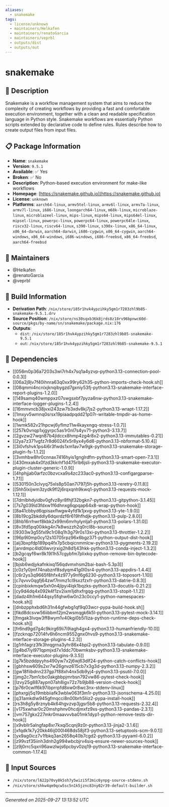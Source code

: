 ```yaml
---
aliases:
  - snakemake
tags:
  - license/unknown
  - maintainers/Helkafen
  - maintainers/renatoGarcia
  - maintainers/veprbl
  - outputs/dist
  - outputs/out
---
```


# snakemake

## 📝 Description

Snakemake is a workflow management system that aims to reduce the complexity of
creating workflows by providing a fast and comfortable execution environment,
together with a clean and readable specification language in Python style. Snakemake
workflows are essentially Python scripts extended by declarative code to define
rules. Rules describe how to create output files from input files.


## 📋 Package Information

- **Name**: `snakemake`
- **Version**: `9.5.1`
- **Available**: ✅ Yes
- **Broken**: ✅ No
- **Description**: Python-based execution environment for make-like workflows
- **Homepage**: [https://snakemake.github.io](https://snakemake.github.io)
- **License**: `unknown`
- **Platforms**: `aarch64-linux`, `armv5tel-linux`, `armv6l-linux`, `armv7a-linux`, `armv7l-linux`, `i686-linux`, `loongarch64-linux`, `m68k-linux`, `microblaze-linux`, `microblazeel-linux`, `mips-linux`, `mips64-linux`, `mips64el-linux`, `mipsel-linux`, `powerpc-linux`, `powerpc64-linux`, `powerpc64le-linux`, `riscv32-linux`, `riscv64-linux`, `s390-linux`, `s390x-linux`, `x86_64-linux`, `x86_64-darwin`, `aarch64-darwin`, `i686-cygwin`, `x86_64-cygwin`, `aarch64-windows`, `x86_64-windows`, `i686-windows`, `i686-freebsd`, `x86_64-freebsd`, `aarch64-freebsd`
## 👥 Maintainers

- @Helkafen
- @renatoGarcia
- @veprbl


## 🔧 Build Information

- **Derivation Path**: `/nix/store/185r1hvk4ypzihky5gm1r7283zhl9b85-snakemake-9.5.1.drv`
- **Source Position**: `/nix/store/ns30sqxb36k8jrds8z18rv96bpnwc60d-source/pkgs/by-name/sn/snakemake/package.nix:176`
- **Outputs**:
  - `dist`:  `/nix/store/185r1hvk4ypzihky5gm1r7283zhl9b85-snakemake-9.5.1`
  - `out`:  `/nix/store/185r1hvk4ypzihky5gm1r7283zhl9b85-snakemake-9.5.1`

## 🔗 Dependencies

- [[056m0p36a7203s3wi7rh4x7sq1a4yzvp-python3.13-connection-pool-0.0.3]]
- [[06a2j9jv7f40ihnra63q0xx99ry62h35-python-imports-check-hook.sh]]
- [[08qmmi4ncnlxjknqibygzd7gxniy53fj-python3.13-snakemake-interface-report-plugins-1.2.0]]
- [[149samq40wmppxz07swgsxbf7pyza6nw-python3.13-snakemake-interface-logger-plugins-1.2.4]]
- [[16mmvncb38jvxi243zw7b3xdv8kj7js2-python3.13-wrapt-1.17.2]]
- [[1mxyv5wmnq0srsx19piaadpqdd21p07r-writable-tmpdir-as-home-hook]]
- [[1wmk582v21hpcwj6yflmz11w4kayxngq-stress-1.0.7]]
- [[257k0vnqp1xjgyrpc5as1r0nl7s4yv71-python3-3.13.7]]
- [[2gvzw27wqn87b4jldccx8hmp4zg4r8x2-python3.13-immutables-0.21]]
- [[2ya7z371vgfz7r8d6024fx5r8yx4y6d8-python3.13-nbformat-5.10.4]]
- [[3i0vfshvk1ps4i6r3fwds1xm1av7w9gk-python3.13-snakemake-storage-plugin-fs-1.1.2]]
- [[3vmhbw8hr0cnnax7416hyis1gnglrdfm-python3.13-smart-open-7.3.1]]
- [[430mxak4x0fzd3kkrhf1d475rlb6jsli-python3.13-snakemake-executor-plugin-cluster-generic-1.0.9]]
- [[4hphjjab0arfzc0bzvcxa9s4zc233ac0-python3.13-configargparse-1.7.1]]
- [[530150n3clvyq75xls8p50an7i797j5h-python3.13-reretry-0.11.8]]
- [[5hh5lxijwm3zydk9fl2j6rqxqnh9kwq1-python3.13-requests-mock-1.12.1]]
- [[7dmlbhdyidbv0gfvz8yr8fhjf32bgkn7-python3.13-gitpython-3.1.45]]
- [[7s7g039id3fdxw1f6dhnxg6qpqap64x8-wrap-python-hook]]
- [[8a41cbbyd6qpisaxflwgw4yfd1k1jxvg-python3.13-yte-1.9.0]]
- [[8b19cg2bkddly6dqxrdzf6r619hfhdjk-python3.13-pulp-2.8.0]]
- [[8hb16rrhwrf8kbk2x99m6mrhylynlja1-python3.13-polars-1.31.0]]
- [[8v3fd5pq00ikkg4n7k8wszzh2q0rcl8b-source]]
- [[9303w3g55fxl9c1r08q1h3g79r0s13xi-python3.13-throttler-1.2.2]]
- [[96p9l0mp0cy12s10705rpz96x6bgz371-python-output-dist-hook]]
- [[aij3bxpfdp189pq4fx7p5cbqicnmmlcw-python3.13-pygments-2.19.2]]
- [[anrdmpc4ld0llwvrjrxig2h8d1j43hkk-python3.13-conda-inject-1.3.2]]
- [[b2gcqyf6wr8k19l1h57cgybfm7plixkq-python-remove-bin-bytecode-hook]]
- [[bjsb6wdjykafnkixq156qdvmxhsm2bai-bash-5.3p3]]
- [[c0z1y0jmf74nabznf8sdyqm41g0l0sr4-python3.13-appdirs-1.4.4]]
- [[c6r2ys3q9665f8hfx4z977y9nf6g6230-python3.13-toposort-1.10]]
- [[c7qvvv0qgfj64zwf7mmz1cl9sxzfzxfr-python3.13-datrie-0.8.3]]
- [[cpinbixkmqw5xh0n4jlpyi4lqk1bqzks-python3.13-docutils-0.21.2]]
- [[cy9d4dq4x092k4f1zv2ixm1jdhxfrgqg-python3.13-stopit-1.1.2]]
- [[dadz4lh1m644qsy5fqhw6w0n23c0ccy1-python-namespaces-hook.sh]]
- [[dnbzpphxbd6h31n44gfwbg1qf9q03wcr-pypa-build-hook.sh]]
- [[fikd8dcsvw56iibbm12jm2wsmqgk6k5l-python3.13-pytest-mock-3.14.1]]
- [[fmgak3lvqw3ff8wym1v40kgi0b5i1iza-python-runtime-deps-check-hook.sh]]
- [[fr6nd9gd7g4c9kirg69ii7i9iagh4gx4-python3.13-humanfriendly-10.0]]
- [[fzcknqp72014fv6h6ncm9552gnx0hvs9-python3.13-snakemake-interface-storage-plugins-4.2.3]]
- [[g1rh1agrz3fk3hrqgrna3yhr86x4bpi2-python3.13-tabulate-0.9.0]]
- [[g4bd7iyl971qpmjxd7x1ddc70bwmksbv-python3.13-snakemake-interface-executor-plugins-9.3.5]]
- [[g7k5bzddpyyhs490yw7x2j6wj63dlf24-python-catch-conflicts-hook]]
- [[gbhhsw609s2xr7w26gnvz615cb7x3g3d-python3.13-numpy-2.3.2]]
- [[gw18fiibdnn237gp7f88xh4nx5db9yj4-python3.13-psutil-7.0.0]]
- [[jmg2c7bm1cbc0akgbbpjmrbsn792vw86-pytest-check-hook]]
- [[lzvy25g887aypn07ah8igv72z7b9jb88-version-check-hook]]
- [[p76r0cwlf6k97ibprrpfd8xw0r8wc3nx-stdenv-linux]]
- [[phxrgij5q19mbbiiafk3wblw063f3m1r-python3.13-jsonschema-4.25.0]]
- [[q31amkdlw945gfmqcci8n00brh5liiz2-pypa-install-hook]]
- [[rs3h8g5y8rznyb4k64hgvzvp3jgsr5b8-python3.13-requests-2.32.4]]
- [[v175xwhar0c20mshphnv0hcdjmxfz9xs-python3.13-pandas-2.3.1]]
- [[vm757gkx227mkr0maavvvba01mk1dyp1-python-remove-tests-dir-hook]]
- [[x9vbllr5alngfap8xr7kxqi5cqnj9z0r-python3.13-jinja2-3.1.6]]
- [[xfqdk1k7y20kk46ij000l468ds58jif3-python3.13-setuptools-scm-9.0.1]]
- [[yx9ag0icz7v1fbkq3an2658q40b7cgd2-python3.13-pyyaml-6.0.2]]
- [[z99vzf35iinh3dnh2g994wbcbjrv4siq-ensure-newer-sources-hook]]
- [[z9j0rrc5qxri96awzlwjs6pcbyv0zq19-python3.13-snakemake-interface-common-1.17.4]]

## 📁 Input Sources

- `/nix/store/l622p70vy8k5sh7y5wizi5f2mic6ynpg-source-stdenv.sh`
- `/nix/store/shkw4qm9qcw5sc5n1k5jznc83ny02r39-default-builder.sh`

---
*Generated on 2025-09-27 13:13:52 UTC*
